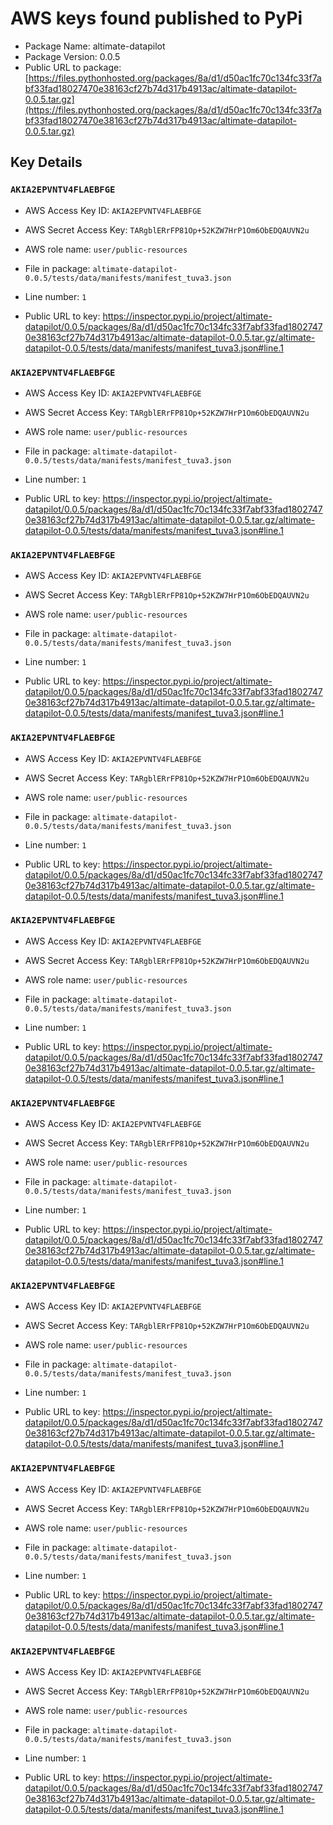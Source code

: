 # AWS keys found published to PyPi

* Package Name: altimate-datapilot
* Package Version: 0.0.5
* Public URL to package: [https://files.pythonhosted.org/packages/8a/d1/d50ac1fc70c134fc33f7abf33fad18027470e38163cf27b74d317b4913ac/altimate-datapilot-0.0.5.tar.gz](https://files.pythonhosted.org/packages/8a/d1/d50ac1fc70c134fc33f7abf33fad18027470e38163cf27b74d317b4913ac/altimate-datapilot-0.0.5.tar.gz)

## Key Details

### `AKIA2EPVNTV4FLAEBFGE`

* AWS Access Key ID: `AKIA2EPVNTV4FLAEBFGE`
* AWS Secret Access Key: `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` 
* AWS role name: `user/public-resources`
* File in package: `altimate-datapilot-0.0.5/tests/data/manifests/manifest_tuva3.json`
* Line number: `1`

* Public URL to key: https://inspector.pypi.io/project/altimate-datapilot/0.0.5/packages/8a/d1/d50ac1fc70c134fc33f7abf33fad18027470e38163cf27b74d317b4913ac/altimate-datapilot-0.0.5.tar.gz/altimate-datapilot-0.0.5/tests/data/manifests/manifest_tuva3.json#line.1



### `AKIA2EPVNTV4FLAEBFGE`

* AWS Access Key ID: `AKIA2EPVNTV4FLAEBFGE`
* AWS Secret Access Key: `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` 
* AWS role name: `user/public-resources`
* File in package: `altimate-datapilot-0.0.5/tests/data/manifests/manifest_tuva3.json`
* Line number: `1`

* Public URL to key: https://inspector.pypi.io/project/altimate-datapilot/0.0.5/packages/8a/d1/d50ac1fc70c134fc33f7abf33fad18027470e38163cf27b74d317b4913ac/altimate-datapilot-0.0.5.tar.gz/altimate-datapilot-0.0.5/tests/data/manifests/manifest_tuva3.json#line.1



### `AKIA2EPVNTV4FLAEBFGE`

* AWS Access Key ID: `AKIA2EPVNTV4FLAEBFGE`
* AWS Secret Access Key: `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` 
* AWS role name: `user/public-resources`
* File in package: `altimate-datapilot-0.0.5/tests/data/manifests/manifest_tuva3.json`
* Line number: `1`

* Public URL to key: https://inspector.pypi.io/project/altimate-datapilot/0.0.5/packages/8a/d1/d50ac1fc70c134fc33f7abf33fad18027470e38163cf27b74d317b4913ac/altimate-datapilot-0.0.5.tar.gz/altimate-datapilot-0.0.5/tests/data/manifests/manifest_tuva3.json#line.1



### `AKIA2EPVNTV4FLAEBFGE`

* AWS Access Key ID: `AKIA2EPVNTV4FLAEBFGE`
* AWS Secret Access Key: `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` 
* AWS role name: `user/public-resources`
* File in package: `altimate-datapilot-0.0.5/tests/data/manifests/manifest_tuva3.json`
* Line number: `1`

* Public URL to key: https://inspector.pypi.io/project/altimate-datapilot/0.0.5/packages/8a/d1/d50ac1fc70c134fc33f7abf33fad18027470e38163cf27b74d317b4913ac/altimate-datapilot-0.0.5.tar.gz/altimate-datapilot-0.0.5/tests/data/manifests/manifest_tuva3.json#line.1



### `AKIA2EPVNTV4FLAEBFGE`

* AWS Access Key ID: `AKIA2EPVNTV4FLAEBFGE`
* AWS Secret Access Key: `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` 
* AWS role name: `user/public-resources`
* File in package: `altimate-datapilot-0.0.5/tests/data/manifests/manifest_tuva3.json`
* Line number: `1`

* Public URL to key: https://inspector.pypi.io/project/altimate-datapilot/0.0.5/packages/8a/d1/d50ac1fc70c134fc33f7abf33fad18027470e38163cf27b74d317b4913ac/altimate-datapilot-0.0.5.tar.gz/altimate-datapilot-0.0.5/tests/data/manifests/manifest_tuva3.json#line.1



### `AKIA2EPVNTV4FLAEBFGE`

* AWS Access Key ID: `AKIA2EPVNTV4FLAEBFGE`
* AWS Secret Access Key: `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` 
* AWS role name: `user/public-resources`
* File in package: `altimate-datapilot-0.0.5/tests/data/manifests/manifest_tuva3.json`
* Line number: `1`

* Public URL to key: https://inspector.pypi.io/project/altimate-datapilot/0.0.5/packages/8a/d1/d50ac1fc70c134fc33f7abf33fad18027470e38163cf27b74d317b4913ac/altimate-datapilot-0.0.5.tar.gz/altimate-datapilot-0.0.5/tests/data/manifests/manifest_tuva3.json#line.1



### `AKIA2EPVNTV4FLAEBFGE`

* AWS Access Key ID: `AKIA2EPVNTV4FLAEBFGE`
* AWS Secret Access Key: `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` 
* AWS role name: `user/public-resources`
* File in package: `altimate-datapilot-0.0.5/tests/data/manifests/manifest_tuva3.json`
* Line number: `1`

* Public URL to key: https://inspector.pypi.io/project/altimate-datapilot/0.0.5/packages/8a/d1/d50ac1fc70c134fc33f7abf33fad18027470e38163cf27b74d317b4913ac/altimate-datapilot-0.0.5.tar.gz/altimate-datapilot-0.0.5/tests/data/manifests/manifest_tuva3.json#line.1



### `AKIA2EPVNTV4FLAEBFGE`

* AWS Access Key ID: `AKIA2EPVNTV4FLAEBFGE`
* AWS Secret Access Key: `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` 
* AWS role name: `user/public-resources`
* File in package: `altimate-datapilot-0.0.5/tests/data/manifests/manifest_tuva3.json`
* Line number: `1`

* Public URL to key: https://inspector.pypi.io/project/altimate-datapilot/0.0.5/packages/8a/d1/d50ac1fc70c134fc33f7abf33fad18027470e38163cf27b74d317b4913ac/altimate-datapilot-0.0.5.tar.gz/altimate-datapilot-0.0.5/tests/data/manifests/manifest_tuva3.json#line.1



### `AKIA2EPVNTV4FLAEBFGE`

* AWS Access Key ID: `AKIA2EPVNTV4FLAEBFGE`
* AWS Secret Access Key: `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` 
* AWS role name: `user/public-resources`
* File in package: `altimate-datapilot-0.0.5/tests/data/manifests/manifest_tuva3.json`
* Line number: `1`

* Public URL to key: https://inspector.pypi.io/project/altimate-datapilot/0.0.5/packages/8a/d1/d50ac1fc70c134fc33f7abf33fad18027470e38163cf27b74d317b4913ac/altimate-datapilot-0.0.5.tar.gz/altimate-datapilot-0.0.5/tests/data/manifests/manifest_tuva3.json#line.1


